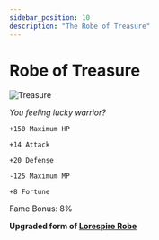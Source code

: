 ```yaml
---
sidebar_position: 10
description: "The Robe of Treasure"
---
```


# Robe of Treasure

![Treasure](https://vwiki.valorserver.com/api/item/picture/robe%20of%20treasure)

<i>You feeling lucky warrior?</i>

    +150 Maximum HP
    
    +14 Attack
    
    +20 Defense
    
    -125 Maximum MP
    
    +8 Fortune
    
Fame Bonus: 8%

**Upgraded form of [Lorespire Robe](https://wiki.valorserver.com/docs/items/armors/robes/ut/lorespire_robe/)**
